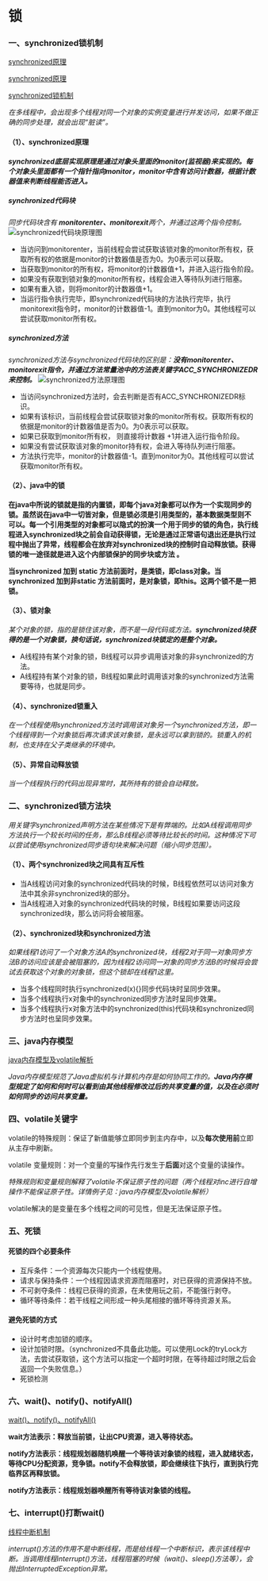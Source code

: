 # 锁

### 一、synchronized锁机制
[synchronized原理](http://www.importnew.com/23511.html)

[synchronized原理](https://blog.csdn.net/maozhr720/article/details/76517681)

[synchronized锁机制](https://www.cnblogs.com/xrq730/p/4851350.html)

*在多线程中，会出现多个线程对同一个对象的实例变量进行并发访问，如果不做正确的同步处理，就会出现“脏读”。*

#### （1）、synchronized原理
***synchronized底层实现原理是通过对象头里面的monitor(监视器)来实现的。每个对象头里面都有一个指针指向monitor，monitor中含有访问计数器，根据计数器值来判断线程能否进入。***
##### synchronized代码块

*同步代码块含有 **monitorenter、monitorexit**两个，并通过这两个指令控制。*
![synchronized代码块原理图](https://img-blog.csdn.net/20170801122531947?watermark/2/text/aHR0cDovL2Jsb2cuY3Nkbi5uZXQvbWFvemhyNzIw/font/5a6L5L2T/fontsize/400/fill/I0JBQkFCMA==/dissolve/70/gravity/Center "synchronized代码块原理图")

* 当访问到monitorenter，当前线程会尝试获取该锁对象的monitor所有权，获取所有权的依据是monitor的计数器值是否为0。为0表示可以获取。
* 当获取到monitor的所有权，将monitor的计数器值+1，并进入运行指令阶段。
* 如果没有获取到锁对象的monitor所有权，线程会进入等待队列进行阻塞。
* 如果有重入锁，则将monitor的计数器值+1。
* 当运行指令执行完毕，即synchronized代码块的方法执行完毕，执行monitorexit指令时，monitor的计数器值-1。直到monitor为0。其他线程可以尝试获取monitor所有权。

##### synchronized方法
*synchronized方法与synchronized代码块的区别是：**没有monitorenter、monitorexit指令，并通过方法常量池中的方法表关键字ACC_SYNCHRONIZEDR来控制。***
![synchronized方法原理图](https://img-blog.csdn.net/20170801122549914?watermark/2/text/aHR0cDovL2Jsb2cuY3Nkbi5uZXQvbWFvemhyNzIw/font/5a6L5L2T/fontsize/400/fill/I0JBQkFCMA==/dissolve/70/gravity/Center "synchronized方法原理图")

* 当访问synchronized方法时，会去判断是否有ACC_SYNCHRONIZEDR标识。
* 如果有该标识，当前线程会尝试获取锁对象的monitor所有权。获取所有权的依据是monitor的计数器值是否为0。为0表示可以获取。
* 如果已获取到monitor所有权， 则直接将计数器 +1并进入运行指令阶段。
* 如果没有尝试获取该对象的monitor持有权，会进入等待队列进行阻塞。
* 方法执行完毕，monitor的计数器值-1。直到monitor为0。其他线程可以尝试获取monitor所有权。

#### （2）、java中的锁

**在java中所说的锁就是指的内置锁，即每个java对象都可以作为一个实现同步的锁。虽然说在java中一切皆对象，但是锁必须是引用类型的，基本数据类型则不可以。每一个引用类型的对象都可以隐式的扮演一个用于同步的锁的角色，执行线程进入synchronized块之前会自动获得锁，无论是通过正常语句退出还是执行过程中抛出了异常，线程都会在放弃对synchronized块的控制时自动释放锁。获得锁的唯一途径就是进入这个内部锁保护的同步块或方法 。**

**当synchronized 加到 static 方法前面时，是类锁，即class对象。当synchronized 加到非static 方法前面时，是对象锁，即this。这两个锁不是一把锁。**

#### （3）、锁对象
*某个对象的锁，指的是锁住该对象，而不是一段代码或方法。**synchronized块获得的是一个对象锁，换句话说，synchronized块锁定的是整个对象。***

* A线程持有某个对象的锁，B线程可以异步调用该对象的非synchronized的方法。
* A线程持有某个对象的锁，B线程如果此时调用该对象的synchronized方法需要等待，也就是同步。

#### （4）、synchronized锁重入
*在一个线程使用synchronized方法时调用该对象另一个synchronized方法，即一个线程得到一个对象锁后再次请求该对象锁，是永远可以拿到锁的。锁重入的机制，也支持在父子类继承的环境中。*

#### （5）、异常自动释放锁
*当一个线程执行的代码出现异常时，其所持有的锁会自动释放。*

### 二、synchronized锁方法块
*用关键字synchronized声明方法在某些情况下是有弊端的。比如A线程调用同步方法执行一个较长时间的任务，那么B线程必须等待比较长的时间。这种情况下可以尝试使用synchronized同步语句块来解决问题（缩小同步范围）。*

#### （1）、两个synchronized块之间具有互斥性
* 当A线程访问对象的synchronized代码块的时候，B线程依然可以访问对象方法中其余非synchronized块的部分。
* 当A线程进入对象的synchronized代码块的时候，B线程如果要访问这段synchronized块，那么访问将会被阻塞。

#### （2）、synchronized块和synchronized方法
*如果线程1访问了一个对象方法A的synchronized块，线程2对于同一对象同步方法B的访问应该是会被阻塞的，因为线程2访问同一对象的同步方法B的时候将会尝试去获取这个对象的对象锁，但这个锁却在线程1这里。*

* 当多个线程同时执行synchronized(x){}同步代码块时呈同步效果。
* 当多个线程执行x对象中的synchronized同步方法时呈同步效果。
* 当多个线程执行x对象方法中的synchronized(this)代码块和synchronized同步方法时也呈同步效果。

### 三、java内存模型
[java内存模型及volatile解析](https://www.cnblogs.com/dolphin0520/p/3920373.html)

*Java内存模型规范了Java虚拟机与计算机内存是如何协同工作的。**Java内存模型规定了如何和何时可以看到由其他线程修改过后的共享变量的值，以及在必须时如何同步的访问共享变量。***

### 四、volatile关键字
volatile的特殊规则：保证了新值能够立即同步到主内存中，以及**每次使用前**立即从主存中刷新。

volatile 变量规则：对一个变量的写操作先行发生于**后面**对这个变量的读操作。

*特殊规则和变量规则解释了volatile不保证原子性的问题（两个线程对inc进行自增操作不能保证原子性。详情例子见：java内存模型及volatile解析）*

volatile解决的是变量在多个线程之间的可见性，但是无法保证原子性。

### 五、死锁
#### 死锁的四个必要条件
* 互斥条件：一个资源每次只能内一个线程使用。
* 请求与保持条件：一个线程因请求资源而阻塞时，对已获得的资源保持不放。
* 不可剥夺条件：线程已获得的资源，在未使用玩之前，不能强行剥夺。
* 循环等待条件：若干线程之间形成一种头尾相接的循环等待资源关系。

#### 避免死锁的方式
* 设计时考虑加锁的顺序。
* 设计加锁时限。（synchronized不具备此功能。可以使用Lock的tryLock方法，去尝试获取锁，这个方法可以指定一个超时时限，在等待超过时限之后会返回一个失败信息。）
* 死锁检测

### 六、wait()、notify()、notifyAll()
[wait()、notify()、notifyAll()](https://www.cnblogs.com/xrq730/p/4853932.html)

**wait方法表示：释放当前锁，让出CPU资源，进入等待状态。**

**notify方法表示：线程规划器随机唤醒一个等待该对象锁的线程，进入就绪状态，等待CPU分配资源，竞争锁。notify不会释放锁，即会继续往下执行，直到执行完临界区再释放锁。**

**notify方法表示：线程规划器唤醒所有等待该对象锁的线程。**

### 七、interrupt()打断wait()
[线程中断机制](https://www.cnblogs.com/xrq730/p/4856361.html)

*interrupt()方法的作用不是中断线程，而是给线程一个中断标识，表示该线程中断。当调用线程interrupt()方法，线程阻塞的时候（wait()、sleep()方法等），会抛出InterruptedException异常。*